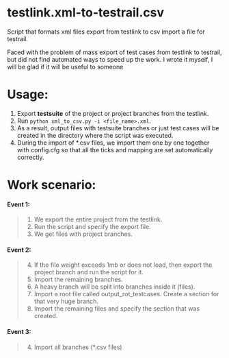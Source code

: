 # testlink.xml-to-testrail.csv
Script that formats xml files export from testlink to csv import a file for testrail.

Faced with the problem of mass export of test cases from testlink to testrail, but did not find automated ways to speed up the work. I wrote it myself, I will be glad if it will be useful to someone

# Usage:
1. Export **testsuite** of the project or project branches from the testlink.
2. Run `python xml_to_csv.py -i <file_name>.xml`.
3. As a result, output files with testsuite branches or just test cases will be created in the directory where the script was executed.
4. During the import of *.csv files, we import them one by one together with config.cfg so that all the ticks and mapping are set automatically correctly.

# Work scenario:

#### Event 1:

> 1. We export the entire project from the testlink.
> 2. Run the script and specify the export file.
> 3. We get files with project branches.

#### Event 2:
> 4. If the file weight exceeds 1mb or does not load, then export the project branch and run the script for it.
> 5. Import the remaining branches.
> 6. A heavy branch will be split into branches inside it (files).
> 7. Import a root file called output_rot_testcases. Create a section for that very huge branch.
> 8. Import the remaining files and specify the section that was created.

#### Event 3:
> 4. Import all branches (*.csv files)
